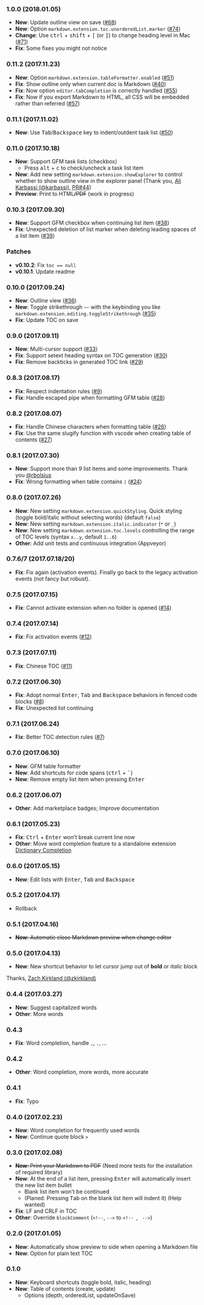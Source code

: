 ### 1.0.0 (2018.01.05)

- **New**: Update outline view on save ([#68](https://github.com/neilsustc/vscode-markdown/issues/68))
- **New**: Option `markdown.extension.toc.unorderedList.marker` ([#74](https://github.com/neilsustc/vscode-markdown/issues/74))
- **Change**: Use <kbd>ctrl</kbd> + <kbd>shift</kbd> + <kbd>[</kbd> (or <kbd>]</kbd>) to change heading level in Mac ([#71](https://github.com/neilsustc/vscode-markdown/issues/71))
- **Fix**: Some fixes you might not notice

### 0.11.2 (2017.11.23)

- **New**: Option `markdown.extension.tableFormatter.enabled` ([#51](https://github.com/neilsustc/vscode-markdown/issues/51))
- **Fix**: Show outline only when current doc is Markdown ([#40](https://github.com/neilsustc/vscode-markdown/issues/40))
- **Fix**: Now option `editor.tabCompletion` is correctly handled ([#55](https://github.com/neilsustc/vscode-markdown/issues/55))
- **Fix**: Now if you export Markdown to HTML, all CSS will be embedded rather than referred ([#57](https://github.com/neilsustc/vscode-markdown/issues/57))

### 0.11.1 (2017.11.02)

- **New**: Use <kbd>Tab</kbd>/<kbd>Backspace</kbd> key to indent/outdent task list ([#50](https://github.com/neilsustc/vscode-markdown/issues/50))

### 0.11.0 (2017.10.18)

- **New**: Support GFM task lists (checkbox)
  - Press <kbd>alt</kbd> + <kbd>c</kbd> to check/uncheck a task list item
- **New**: Add new setting `markdown.extension.showExplorer` to control whether to show outline view in the explorer panel (Thank you, [Ali Karbassi (@karbassi)](https://github.com/karbassi), [PR#44](https://github.com/neilsustc/vscode-markdown/pull/44))
- **Preview**: Print to HTML<del>/PDF</del> (work in progress)

### 0.10.3 (2017.09.30)

- **New**: Support GFM checkbox when continuing list item ([#38](https://github.com/neilsustc/vscode-markdown/issues/38))
- **Fix**: Unexpected deletion of list marker when deleting leading spaces of a list item ([#39](https://github.com/neilsustc/vscode-markdown/issues/39))

### Patches

- **v0.10.2**: Fix `toc == null`
- **v0.10.1**: Update readme

### 0.10.0 (2017.09.24)

- **New**: Outline view ([#36](https://github.com/neilsustc/vscode-markdown/issues/36))
- **New**: Toggle strikethrough `~~` with the keybinding you like `markdown.extension.editing.toggleStrikethrough` ([#35](https://github.com/neilsustc/vscode-markdown/issues/35))
- **Fix**: Update TOC on save

### 0.9.0 (2017.09.11)

- **New**: Multi-cursor support ([#33](https://github.com/neilsustc/vscode-markdown/issues/33))
- **Fix**: Support setext heading syntax on TOC generation ([#30](https://github.com/neilsustc/vscode-markdown/issues/30))
- **Fix**: Remove backticks in generated TOC link ([#29](https://github.com/neilsustc/vscode-markdown/issues/29))

### 0.8.3 (2017.08.17)

- **Fix**: Respect indentation rules ([#9](https://github.com/neilsustc/vscode-markdown/issues/9))
- **Fix**: Handle escaped pipe when formatting GFM table ([#28](https://github.com/neilsustc/vscode-markdown/issues/28))

### 0.8.2 (2017.08.07)

- **Fix**: Handle Chinese characters when formatting table ([#26](https://github.com/neilsustc/vscode-markdown/issues/26))
- **Fix**: Use the same slugify function with vscode when creating table of contents ([#27](https://github.com/neilsustc/vscode-markdown/issues/27))

### 0.8.1 (2017.07.30)

- **New**: Support more than 9 list items and some improvements. Thank you [@rbolsius](https://github.com/rbolsius)
- **Fix**: Wrong formatting when table contains `|` ([#24](https://github.com/neilsustc/vscode-markdown/issues/24))

### 0.8.0 (2017.07.26)

- **New**: New setting `markdown.extension.quickStyling`. Quick styling (toggle bold/italic without selecting words) (default `false`)
- **New**: New setting `markdown.extension.italic.indicator` (`*` or `_`)
- **New**: New setting `markdown.extension.toc.levels` controlling the range of TOC levels (syntax `x..y`, default `1..6`)
- **Other**: Add unit tests and continuous integration (Appveyor)

### 0.7.6/7 (2017.07.18/20)

- **Fix**: Fix again (activation events). Finally go back to the legacy activation events (not fancy but robust).

### 0.7.5 (2017.07.15)

- **Fix**: Cannot activate extension when no folder is opened ([#14](https://github.com/neilsustc/vscode-markdown/issues/14))

### 0.7.4 (2017.07.14)

- **Fix**: Fix activation events ([#12](https://github.com/neilsustc/vscode-markdown/issues/12))

### 0.7.3 (2017.07.11)

- **Fix**: Chinese TOC ([#11](https://github.com/neilsustc/vscode-markdown/issues/11))

### 0.7.2 (2017.06.30)

- **Fix**: Adopt normal <kbd>Enter</kbd>, <kbd>Tab</kbd> and <kbd>Backspace</kbd> behaviors in fenced code blocks ([#8](https://github.com/neilsustc/vscode-markdown/issues/8))
- **Fix**: Unexpected list continuing

### 0.7.1 (2017.06.24)

- **Fix**: Better TOC detection rules ([#7](https://github.com/neilsustc/vscode-markdown/issues/7))

### 0.7.0 (2017.06.10)

- **New**: GFM table formatter
- **New**: Add shortcuts for code spans (<kbd>ctrl</kbd> + <kbd>`</kbd>)
- **New**: Remove empty list item when pressing <kbd>Enter</kbd>

### 0.6.2 (2017.06.07)

- **Other**: Add marketplace badges; Improve documentation

### 0.6.1 (2017.05.23)

- **Fix**: <kbd>Ctrl</kbd> + <kbd>Enter</kbd> won't break current line now
- **Other**: Move word completion feature to a standalone extension [Dictionary Completion](https://marketplace.visualstudio.com/items?itemName=yzhang.dictionary-completion)

### 0.6.0 (2017.05.15)

- **New**: Edit lists with <kbd>Enter</kbd>, <kbd>Tab</kbd> and <kbd>Backspace</kbd>

### 0.5.2 (2017.04.17)

- Rollback

### 0.5.1 (2017.04.16)

- ~~**New**: Automatic close Markdown preview when change editor~~

### 0.5.0 (2017.04.13)

- **New**: New shortcut behavior to let cursor jump out of **bold** or *italic* block

Thanks, [Zach Kirkland (@zkirkland)](https://github.com/zkirkland)

### 0.4.4 (2017.03.27)

- **New**: Suggest capitalized words
- **Other**: More words

### 0.4.3

- **Fix**: Word completion, handle `,`, `.`, ...

### 0.4.2

- **Other**: Word completion, more words, more accurate

### 0.4.1

- **Fix**: Typo

### 0.4.0 (2017.02.23)

- **New**: Word completion for frequently used words
- **New**: Continue quote block `>`

### 0.3.0 (2017.02.08)

- ~~**New**: Print your Markdown to PDF~~ (Need more tests for the installation of required library)
- **New**: At the end of a list item, pressing <kbd>Enter</kbd> will automatically insert the new list item bullet
  - Blank list item won't be continued
  - (Planed: Pressing <kbd>Tab</kbd> on the blank list item will indent it) (Help wanted)
- **Fix**: LF and CRLF in TOC
- **Other**: Override `blockComment` (`<!--`, `-->` to <code>&lt;!--&nbsp;</code>, <code>&nbsp;--&gt;</code>)

### 0.2.0 (2017.01.05)

- **New**: Automatically show preview to side when opening a Markdown file
- **New**: Option for plain text TOC

### 0.1.0

- **New**: Keyboard shortcuts (toggle bold, italic, heading)
- **New**: Table of contents (create, update)
  - Options (depth, orderedList, updateOnSave)
